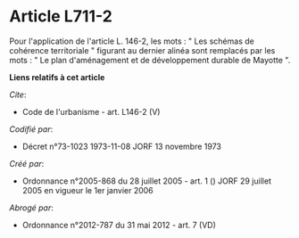 # Article L711-2

Pour l'application de l'article L. 146-2, les mots : " Les schémas de cohérence territoriale " figurant au dernier alinéa
sont remplacés par les mots : " Le plan d'aménagement et de développement durable de Mayotte ".

**Liens relatifs à cet article**

_Cite_:

  - Code de l'urbanisme - art. L146-2 (V)

_Codifié par_:

  - Décret n°73-1023 1973-11-08 JORF 13 novembre 1973

_Créé par_:

  - Ordonnance n°2005-868 du 28 juillet 2005 - art. 1 () JORF 29 juillet 2005 en vigueur le 1er janvier 2006

_Abrogé par_:

  - Ordonnance n°2012-787 du 31 mai 2012 - art. 7 (VD)
